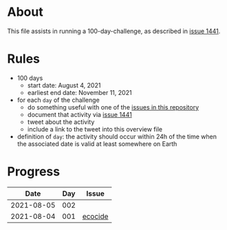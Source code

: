 # About

This file assists in running a 100-day-challenge, as described in [issue 1441](https://github.com/Daniel-Mietchen/ideas/issues/1441).

# Rules

- 100 days
  - start date: August 4, 2021
  - earliest end date: November 11, 2021
- for each ```day``` of the challenge
  - do something useful with one of the [issues in this repository](https://github.com/Daniel-Mietchen/ideas/issues/)
  - document that activity via [issue 1441](https://github.com/Daniel-Mietchen/ideas/issues/1441)
  - tweet about the activity
  - include a link to the tweet into this overview file
- definition of ```day```: the activity should occur within 24h of the time when the associated date is valid at least somewhere on Earth


# Progress

| Date       | Day   | Issue | 
| ---------- | ----- | ----- | 
| 2021-08-05 |  002  |       | 
| 2021-08-04 |  001  | [ecocide](https://twitter.com/EvoMRI/status/1423111543961669633)  | 
